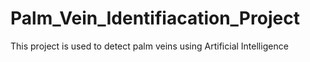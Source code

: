 # Palm_Vein_Identifiacation_Project
This project is used to detect palm veins using Artificial Intelligence

